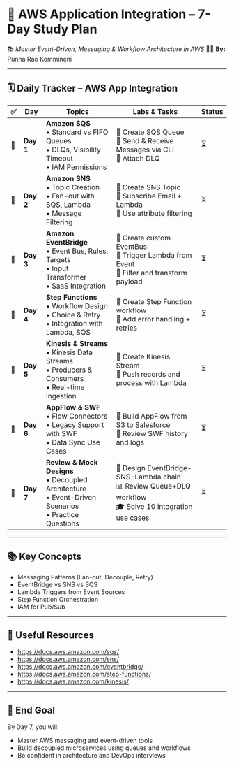# 🔗 AWS Application Integration – 7-Day Study Plan
📚 *Master Event-Driven, Messaging & Workflow Architecture in AWS*
👨‍💻 **By:** Punna Rao Kommineni

---

## 🗓️ Daily Tracker – AWS App Integration

| ✅ | Day | Topics | Labs & Tasks | Status |
|----|-----|--------|--------------|--------|
| 🔲 | **Day 1** | **Amazon SQS**<br>• Standard vs FIFO Queues<br>• DLQs, Visibility Timeout<br>• IAM Permissions | 🔧 Create SQS Queue<br>🔧 Send & Receive Messages via CLI<br>🔧 Attach DLQ | ⏳ |
| 🔲 | **Day 2** | **Amazon SNS**<br>• Topic Creation<br>• Fan-out with SQS, Lambda<br>• Message Filtering | 🔧 Create SNS Topic<br>🔧 Subscribe Email + Lambda<br>🔧 Use attribute filtering | ⏳ |
| 🔲 | **Day 3** | **Amazon EventBridge**<br>• Event Bus, Rules, Targets<br>• Input Transformer<br>• SaaS Integration | 🔧 Create custom EventBus<br>🔧 Trigger Lambda from Event<br>🔧 Filter and transform payload | ⏳ |
| 🔲 | **Day 4** | **Step Functions**<br>• Workflow Design<br>• Choice & Retry<br>• Integration with Lambda, SQS | 🔧 Create Step Function workflow<br>🔧 Add error handling + retries | ⏳ |
| 🔲 | **Day 5** | **Kinesis & Streams**<br>• Kinesis Data Streams<br>• Producers & Consumers<br>• Real-time Ingestion | 🔧 Create Kinesis Stream<br>🔧 Push records and process with Lambda | ⏳ |
| 🔲 | **Day 6** | **AppFlow & SWF**<br>• Flow Connectors<br>• Legacy Support with SWF<br>• Data Sync Use Cases | 🔧 Build AppFlow from S3 to Salesforce<br>🔧 Review SWF history and logs | ⏳ |
| 🔲 | **Day 7** | **Review & Mock Designs**<br>• Decoupled Architecture<br>• Event-Driven Scenarios<br>• Practice Questions | 🧠 Design EventBridge-SNS-Lambda chain<br>📊 Review Queue+DLQ workflow<br>🎓 Solve 10 integration use cases | ⏳ |

---

## 📚 Key Concepts
- Messaging Patterns (Fan-out, Decouple, Retry)
- EventBridge vs SNS vs SQS
- Lambda Triggers from Event Sources
- Step Function Orchestration
- IAM for Pub/Sub

---

## 📎 Useful Resources
- https://docs.aws.amazon.com/sqs/
- https://docs.aws.amazon.com/sns/
- https://docs.aws.amazon.com/eventbridge/
- https://docs.aws.amazon.com/step-functions/
- https://docs.aws.amazon.com/kinesis/

---

## 🏁 End Goal
By Day 7, you will:
- Master AWS messaging and event-driven tools
- Build decoupled microservices using queues and workflows
- Be confident in architecture and DevOps interviews
